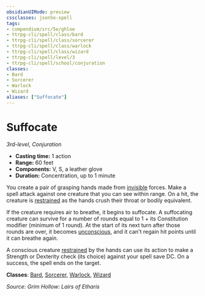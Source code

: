 ```yaml
---
obsidianUIMode: preview
cssclasses: json5e-spell
tags:
- compendium/src/5e/ghloe
- ttrpg-cli/spell/class/bard
- ttrpg-cli/spell/class/sorcerer
- ttrpg-cli/spell/class/warlock
- ttrpg-cli/spell/class/wizard
- ttrpg-cli/spell/level/3
- ttrpg-cli/spell/school/conjuration
classes:
- Bard
- Sorcerer
- Warlock
- Wizard
aliases: ["Suffocate"]
---
```

# Suffocate
*3rd-level, Conjuration*  

- **Casting time:** 1 action
- **Range:** 60 feet
- **Components:** V, S, a leather glove
- **Duration:** Concentration, up to 1 minute

You create a pair of grasping hands made from [invisible](/3-Mechanics/CLI/rules/conditions.md#invisible) forces. Make a spell attack against one creature that you can see within range. On a hit, the creature is [restrained](/3-Mechanics/CLI/rules/conditions.md#restrained) as the hands crush their throat or bodily equivalent.

If the creature requires air to breathe, it begins to suffocate. A suffocating creature can survive for a number of rounds equal to 1 + its Constitution modifier (minimum of 1 round). At the start of its next turn after those rounds are over, it becomes [unconscious](/3-Mechanics/CLI/rules/conditions.md#unconscious), and it can't regain hit points until it can breathe again.

A conscious creature [restrained](/3-Mechanics/CLI/rules/conditions.md#restrained) by the hands can use its action to make a Strength or Dexterity check (its choice) against your spell save DC. On a success, the spell ends on the target.

**Classes**: [Bard](/3-Mechanics/CLI/classes/bard.md), [Sorcerer](/3-Mechanics/CLI/classes/sorcerer.md), [Warlock](/3-Mechanics/CLI/classes/warlock.md), [Wizard](/3-Mechanics/CLI/classes/wizard.md)

*Source: Grim Hollow: Lairs of Etharis*